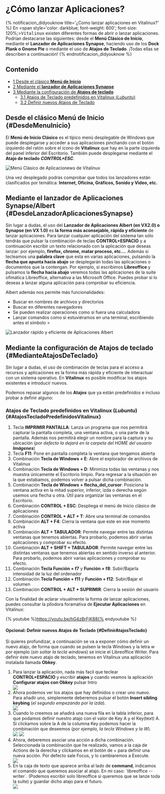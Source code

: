 # ¿Cómo lanzar Aplicaciones?

{% notificacion_didyouknow title='¿Como lanzar aplicaciones en Vitalinux?' %}
En <span style='color: darkblue; font-weight: 600'; font-size: 120%;><tt>Vitalinux</tt></span> existen diferentes formas de abrir o lanzar aplicaciones.  Podrían destacarse las siguientes: desde el <b>Menú Clásico de Inicio</b>, mediante el <b>Lanzador de Aplicaciones Synapse</b>, haciendo uso de los <b>Dock Plank o Gnome Pie</b> o mediante el uso de <b>Atajos de Teclado</b>.  ¡Todas ellas se describen a continuación!
{% endnotificacion_didyouknow %}

## Contenido

- [1 Desde el clásico **Menú de Inicio**](#DesdeMenuInicio)
- [2 Mediante el **lanzador de Aplicaciones Synapse**](#DesdeLanzadorAplicacionesSynapse)
- [3 Mediante la configuración de **Atajos de teclado**](#MedianteAtajosDeTeclado)
    - [3.1 Atajos de Teclado predefinidos en Vitalinux (*Lubuntu*)](#AtajosTecladoPredefinidosVitalinux)
    - [3.2 Definir nuevos Atajos de Teclado](#DefinirAtajosTeclado)



## Desde el clásico **Menú de Inicio** {#DesdeMenuInicio}

El **Menú de Inicio Clásico**  es el típico menú desplegable de Windows que puede desplegarse y acceder a sus aplicaciones pinchando con el botón izquierdo del ratón sobre el icono de **Vitalinux** que hay en la parte izquierda del panel inferior del Escritorio.  También puede desplegarse mediante el **Atajo de teclado** ***CONTROL+ESC***.

![Menú Clásico de Aplicacionews de Vitalinux](../img/Lanzar-aplicaciones-menu-clasico.png)

Una vez desplegado podrás comprobar que todos los lanzadores están clasificados por temática: **Internet, Oficina, Gráficos, Sonido y Video, etc.**

## Mediante el **lanzador de Aplicaciones Synapse/Albert** {#DesdeLanzadorAplicacionesSynapse}

Sin lugar a dudas, el uso del **Lanzador de Aplicaciones Albert (en VX2.0) o Synapse (en VX 1.0)** es **la forma más aconsejable, rápida y eficiente** de lanzar aplicaciones. Para lanzar cualquier aplicación del sistema tan sólo tendrás que pulsar la combinación de teclas **CONTROL+ESPACIO** y a continuación escribir un texto relacionado con la aplicación que deseas lanzar: por ejemplo, **firefox, chrome, matar proceso, etc...**.  Además si tecleamos una **palabra clave** que esta en varias aplicaciones, pulsando la **flecha que apunta hacia abajo** se desplegarán todas las aplicaciones o documentos que la contengan.  Por ejemplo, si escribimos **Libreoffice** y pulsamos la **flecha hacia abajo** veremos todas las aplicaciones de la suite ofimática Libreoffice, alternativa a las Microsoft Office. Puedes probar si lo deseas a lanzar alguna aplicación para comprobar su eficiencia.

Albert además nos permite más funcionalidades:

* Buscar en nombres de archivos y directorios
* Buscar en diferentes navegadores
* Se pueden realizar operaciones como si fuera una calculadora
* Lanzar comandos como si estuviéramos en una terminal, escribiendo antes el símbolo >

![Lanzador rápido y eficiente de Aplicaciones Albert](../img/Lanzar-aplicaciones-albert.png)

## Mediante la configuración de **Atajos de teclado** {#MedianteAtajosDeTeclado}

Sin lugar a dudas, el uso de combinación de teclas para el acceso a recursos y aplicaciones es la forma más rápida y eficiente de interactuar con un sistema operativo.  En **Vitalinux** es posible modificar los atajos existentes e introducir nuevos.

Podemos repasar algunos de los **Atajos** que ya están predefinidos e incluso probar a definir alguno:

### Atajos de Teclado predefinidos en Vitalinux (*Lubuntu*) {#AtajosTecladoPredefinidosVitalinux}
1.  Tecla **IMPRIMIR PANTALLA**: Lanza un programa que nos permitirá capturar la pantalla completa, una ventana activa, o una parte de la pantalla.  Además nos permitirá elegir un nombre para la captura y su ubicación (*por defecto la dejará en la carpeta del HOME del usuario **Imágenes***)
1.  Tecla **F11**: Pone en pantalla completa la ventana que tengamos abierta
1.  Combinación **Tecla de Windows + E**: Abre el explorador de archivos de Vitalinux
1.  Combinación **Tecla de Windows + D**: Minimiza todas las ventanas y nos muestra únicamente el Escritorio limpio.  Para regresar a la situación en la que estabamos, podemos volver a pulsar dicha combinación.
1.  Combinación **Tecla de Windows + flecha_del_cursor**: Posiciona la ventana activa en la mitad superior, inferior, izda o derecha según usemos una flecha u otra. Útil para organizar las ventanas en el Escritorio.
1.  Combinación **CONTROL + ESC**: Despliega el menú de Inicio clásico de aplicaciones
1.  Combinación **CONTROL + ALT + T**: Abre una terminal de comandos
1.  Combinación **ALT + F4**: Cierra la ventana que este en ese momento activa
1.  Combinación **ALT + TABULADOR**: Permite navegar entre las distintas ventanas que tenemos abiertas.  Para probarlo, podemos abrir varias aplicaciones y comprobar su efecto.
1.  Combinación **ALT + SHIFT + TABULADOR**: Permite navegar entre las distintas ventanas que tenemos abiertas en sentido inverso al anterior.  Para probarlo, podemos abrir varias aplicaciones y comprobar su efecto.
1.  Combinación **Tecla Función + f7** y **Función + f8**: Subir/Bajarla intensidad de la luz del ordenador
1.  Combinación **Tecla Función + f11** y **Función + f12**: Subir/Bajar el volumen
1.  Combinación **CONTROL + ALT + SUPRIMIR**: Cierra la sesión del usuario


Con la finalidad de aclarar visualmente la forma de lanzar aplicaciones, puedes consultar la pílodora foramativa de **Ejecutar Aplicaciones** en Vitalinux:

{% youtube %}https://youtu.be/hG4zBrFjK88{% endyoutube %}

#### Opcional: Definir nuevos Atajos de Teclado {#DefinirAtajosTeclado}

Si quieres profundizar, a continuación se va a exponer cómo definir un nuevo atajo, de forma que cuando se pulsen la tecla Windows y la letra w por ejemplo (<i>sin soltar la tecla windows</i>) se inicie el Libreoffice Writer. Para definir éste nuevo atajo de teclado, tenemos en Vitalinux una aplicación instalada llamada <b>Obkey</b>. 

<ol>
<li> Para lanzar la aplicación, nada más facil que teclear <b>CONTROL+ESPACIO</b> y escribir <b>atajos</b> y cuando veamos la aplicación <b>Configurar atajos con Obkey</b> pulsar Intro</li>

<img src="../img/Atajo-1.png">

<li> Ahora podemos ver los atajos que hay definidos o crear uno nuevo. Para añadir uno, simplemente deberemos pulsar el botón <b>Insert sibling keybing</b> (<i>el segundo empezando por la izda</i>).</li>

<img src="../img/Atajo-2.png">

<li> Cuando lo creemos se añadirá una nueva fila en la tabla inferior, para que podamos definir nuestro atajo con el valor de Key A y el Key(text) A. Si clickamos sobre la A de la columna Key podemos hacer la combinación que deseemos (<i>por ejemplo, la tecla Windows y la W</i>).</li>

<img src="../img/Atajo-3.png">

<img src="../img/Atajo-6.png">

<li> Ahora, deberemos asociar una acción a dicha combinación. Seleccionada la combinación que he realizado, vamos a la caja de Actions de la derecha y clickamos en el botón de + para definir una nueva acción. Por defecto sale Focus, y lo cambiaremos a Execute.</li>


<img src="../img/Atajo-4.png">

<li>En la caja de texto que aparece arriba al lado de <b>command</b>, indicamos el comando que queremos asociar al atajo. En mi caso: `libreoffice --writer`. (Podemos escribir solo libreoffice si queremos que se lanze toda la suite) y guardar dicho atajo para el futuro.</li>

<img src="../img/Atajo-5.png">

</ol>

